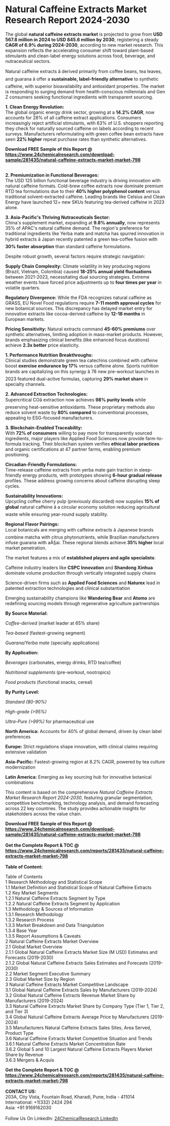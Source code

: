 <h1>Natural Caffeine Extracts Market Research Report 2024-2030</h1><p>The global <strong>natural caffeine extracts market</strong> is projected to grow from <strong>USD 567.8 million in 2024 to USD 845.6 million by 2030</strong>, registering a steady <strong>CAGR of 6.9% during 2024-2030</strong>, according to new market research. This expansion reflects the accelerating consumer shift toward plant-based stimulants and clean-label energy solutions across food, beverage, and nutraceutical sectors.</p><p>Natural caffeine extracts â derived primarily from coffee beans, tea leaves, and guarana â offer a <strong>sustainable, label-friendly alternative</strong> to synthetic caffeine, with superior bioavailability and antioxidant properties. The market is responding to surging demand from health-conscious millennials and Gen Z consumers seeking functional ingredients with transparent sourcing.</p><p><strong>1. Clean Energy Revolution:</strong><br>
The global organic energy drink sector, growing at a <strong>14.2% CAGR</strong>, now accounts for 28% of all caffeine extract applications. Consumers increasingly reject artificial stimulants, with 63% of U.S. shoppers reporting they check for naturally sourced caffeine on labels according to recent surveys. Manufacturers reformulating with green coffee bean extracts have seen <strong>22% higher</strong> repeat purchase rates than synthetic alternatives.</p><div><b>Download FREE Sample of this Report @ 
            <a href="https://www.24chemicalresearch.com/download-sample/281435/natural-caffeine-extracts-market-market-798">
            https://www.24chemicalresearch.com/download-sample/281435/natural-caffeine-extracts-market-market-798</a></b></div><br><p><strong>2. Premiumization in Functional Beverages:</strong><br>
The USD 125 billion functional beverage industry is driving innovation with natural caffeine formats. Cold-brew coffee extracts now dominate premium RTD tea formulations due to their <strong>40% higher polyphenol content</strong> versus traditional solvent-extracted caffeine. Leading brands like Celsius and Clean Energy have launched 12+ new SKUs featuring tea-derived caffeine in 2023 alone.</p><p><strong>3. Asia-Pacific's Thriving Nutraceuticals Sector:</strong><br>
China's supplement market, expanding at <strong>9.8% annually</strong>, now represents 35% of APAC's natural caffeine demand. The region's preference for traditional ingredients like Yerba mate and matcha has spurred innovation in hybrid extracts â Japan recently patented a green tea-coffee fusion with <strong>30% faster absorption</strong> than standard caffeine formulations.</p><p>Despite robust growth, several factors require strategic navigation:</p><p><strong>Supply Chain Complexity:</strong> Climate volatility in key producing regions (Brazil, Vietnam, Colombia) caused <strong>18-25% annual yield fluctuations</strong> between 2021-2023, necessitating dual sourcing strategies. Extreme weather events have forced price adjustments up to <strong>four times per year</strong> in volatile quarters.</p><p><strong>Regulatory Divergence:</strong> While the FDA recognizes natural caffeine as GRASS, EU Novel Food regulations require <strong>7-11 month approval cycles</strong> for new botanical sources. This discrepancy has delayed market entry for innovative extracts like cocoa-derived caffeine by <strong>12-18 months</strong> in European markets.</p><p><strong>Pricing Sensitivity:</strong> Natural extracts command <strong>45-60% premiums</strong> over synthetic alternatives, limiting adoption in mass-market products. However, brands emphasizing clinical benefits (like enhanced focus durations) achieve <strong>2.3x better</strong> price elasticity.</p><p><strong>1. Performance Nutrition Breakthroughs:</strong><br>
Clinical studies demonstrate green tea catechins combined with caffeine boost <strong>exercise endurance by 17%</strong> versus caffeine alone. Sports nutrition brands are capitalizing on this synergy â 78 new pre-workout launches in 2023 featured dual-active formulas, capturing <strong>29% market share</strong> in specialty channels.</p><p><strong>2. Advanced Extraction Technologies:</strong><br>
Supercritical COâ extraction now achieves <strong>98% purity levels</strong> while preserving heat-sensitive antioxidants. These proprietary methods also reduce solvent waste by <strong>80% compared</strong> to conventional processes, appealing to ESG-focused manufacturers.</p><p><strong>3. Blockchain-Enabled Traceability:</strong><br>
With <strong>72% of consumers</strong> willing to pay more for transparently sourced ingredients, major players like Applied Food Sciences now provide farm-to-formula tracking. Their blockchain system verifies <strong>ethical labor practices</strong> and organic certifications at 47 partner farms, enabling premium positioning.</p><p><strong>Circadian-Friendly Formulations:</strong><br>
	Time-release caffeine extracts from yerba mate gain traction in sleep-friendly energy products, with prototypes showing <strong>6-hour gradual release</strong> profiles. These address growing concerns about caffeine disrupting sleep cycles.</p><p><strong>Sustainability Innovations:</strong><br>
	Upcycling coffee cherry pulp (previously discarded) now supplies <strong>15% of global</strong> natural caffeine â a circular economy solution reducing agricultural waste while ensuring year-round supply stability.</p><p><strong>Regional Flavor Pairings:</strong><br>
	Local botanicals are merging with caffeine extracts â Japanese brands combine matcha with citrus phytonutrients, while Brazilian manufacturers infuse guarana with aÃ§ai. These regional blends achieve <strong>35% higher</strong> local market penetration.</p><p>The market features a mix of <strong>established players and agile specialists</strong>:</p><p>Caffeine industry leaders like <strong>CSPC Innovation</strong> and <strong>Shandong Xinhua</strong> dominate volume production through vertically integrated supply chains</p><p>Science-driven firms such as <strong>Applied Food Sciences</strong> and <strong>Naturex</strong> lead in patented extraction technologies and clinical substantiation</p><p>Emerging sustainability champions like <strong>Wandering Bear</strong> and <strong>Atomo</strong> are redefining sourcing models through regenerative agriculture partnerships</p><p><strong>By Source Material:</strong></p><p><em>Coffee-derived</em> (market leader at 65% share)</p><p><em>Tea-based</em> (fastest-growing segment)</p><p><em>Guarana/Yerba mate</em> (specialty applications)</p><p><strong>By Application:</strong></p><p><em>Beverages</em> (carbonates, energy drinks, RTD tea/coffee)</p><p><em>Nutritional supplements</em> (pre-workout, nootropics)</p><p><em>Food products</em> (functional snacks, cereal)</p><p><strong>By Purity Level:</strong></p><p><em>Standard (80-90%)</em></p><p><em>High-grade (&gt;95%)</em></p><p><em>Ultra-Pure (&gt;99%)</em> for pharmaceutical use</p><p><strong>North America:</strong> Accounts for 40% of global demand, driven by clean label preferences</p><p><strong>Europe:</strong> Strict regulations shape innovation, with clinical claims requiring extensive validation</p><p><strong>Asia-Pacific:</strong> Fastest-growing region at 8.2% CAGR, powered by tea culture modernization</p><p><strong>Latin America:</strong> Emerging as key sourcing hub for innovative botanical combinations</p><p>This content is based on the comprehensive <em>Natural Caffeine Extracts Market Research Report 2024-2030</em>, featuring granular segmentation, competitive benchmarking, technology analysis, and demand forecasting across 22 key countries. The study provides actionable insights for stakeholders across the value chain.</p><div><b>Download FREE Sample of this Report @ 
            <a href="https://www.24chemicalresearch.com/download-sample/281435/natural-caffeine-extracts-market-market-798">
            https://www.24chemicalresearch.com/download-sample/281435/natural-caffeine-extracts-market-market-798</a></b></div><br><div><b>Get the Complete Report & TOC @ 
            <a href="https://www.24chemicalresearch.com/reports/281435/natural-caffeine-extracts-market-market-798">
            https://www.24chemicalresearch.com/reports/281435/natural-caffeine-extracts-market-market-798</a></b></div><br>
            <b>Table of Content:</b><p>Table of Contents<br />
 1 Research Methodology and Statistical Scope<br />
 1.1 Market Definition and Statistical Scope of Natural Caffeine Extracts<br />
 1.2 Key Market Segments<br />
 1.2.1 Natural Caffeine Extracts Segment by Type<br />
 1.2.2 Natural Caffeine Extracts Segment by Application<br />
 1.3 Methodology & Sources of Information<br />
 1.3.1 Research Methodology<br />
 1.3.2 Research Process<br />
 1.3.3 Market Breakdown and Data Triangulation<br />
 1.3.4 Base Year<br />
 1.3.5 Report Assumptions & Caveats<br />
 2 Natural Caffeine Extracts Market Overview<br />
 2.1 Global Market Overview<br />
 2.1.1 Global Natural Caffeine Extracts Market Size (M USD) Estimates and Forecasts (2019-2030)<br />
 2.1.2 Global Natural Caffeine Extracts Sales Estimates and Forecasts (2019-2030)<br />
 2.2 Market Segment Executive Summary<br />
 2.3 Global Market Size by Region<br />
 3 Natural Caffeine Extracts Market Competitive Landscape<br />
 3.1 Global Natural Caffeine Extracts Sales by Manufacturers (2019-2024)<br />
 3.2 Global Natural Caffeine Extracts Revenue Market Share by Manufacturers (2019-2024)<br />
 3.3 Natural Caffeine Extracts Market Share by Company Type (Tier 1, Tier 2, and Tier 3)<br />
 3.4 Global Natural Caffeine Extracts Average Price by Manufacturers (2019-2024)<br />
 3.5 Manufacturers Natural Caffeine Extracts Sales Sites, Area Served, Product Type<br />
 3.6 Natural Caffeine Extracts Market Competitive Situation and Trends<br />
 3.6.1 Natural Caffeine Extracts Market Concentration Rate<br />
 3.6.2 Global 5 and 10 Largest Natural Caffeine Extracts Players Market Share by Revenue<br />
 3.6.3 Mergers & Acquis</p><div><b>Get the Complete Report & TOC @ 
            <a href="https://www.24chemicalresearch.com/reports/281435/natural-caffeine-extracts-market-market-798">
            https://www.24chemicalresearch.com/reports/281435/natural-caffeine-extracts-market-market-798</a></b></div><br><b>CONTACT US:</b><br>
            203A, City Vista, Fountain Road, Kharadi, Pune, India - 411014<br>
            International: +1(332) 2424 294<br>
            Asia: +91 9169162030 <br><br>
            Follow Us On LinkedIn: <a href="https://www.linkedin.com/company/24chemicalresearch/">24ChemicalResearch LinkedIn</a>